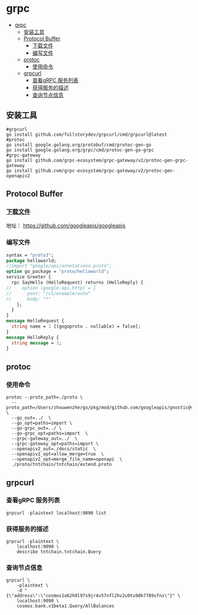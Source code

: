 # grpc
<!-- TOC -->
* [grpc](#grpc)
  * [安装工具](#安装工具)
  * [Protocol Buffer](#protocol-buffer)
    * [下载文件](#下载文件)
    * [编写文件](#编写文件)
  * [protoc](#protoc)
    * [使用命令](#使用命令)
  * [grpcurl](#grpcurl)
    * [查看gRPC 服务列表](#查看grpc-服务列表)
    * [获得服务的描述](#获得服务的描述)
    * [查询节点信息](#查询节点信息)
<!-- TOC -->
## 安装工具
```shell
#grpcurl
go install github.com/fullstorydev/grpcurl/cmd/grpcurl@latest
#protoc
go install google.golang.org/protobuf/cmd/protoc-gen-go
go install google.golang.org/grpc/cmd/protoc-gen-go-grpc
#grpc-gateway
go install github.com/grpc-ecosystem/grpc-gateway/v2/protoc-gen-grpc-gateway
go install github.com/grpc-ecosystem/grpc-gateway/v2/protoc-gen-openapiv2

```

##  Protocol Buffer
### [下载文件](https://github.com/googleapis/googleapis)
地址： https://github.com/googleapis/googleapis
### 编写文件
```protobuf
syntax = "proto3";
package helloworld;
//import "google/api/annotations.proto";
option go_package = "proto/helloworld";
service Greeter {
  rpc SayHello (HelloRequest) returns (HelloReply) {
//    option (google.api.http) = {
//      post: "/v1/example/echo"
//      body: "*"
    };
  }
}
message HelloRequest {
  string name = 1 [(gogoproto . nullable) = false];
}
message HelloReply {
  string message = 1;
}
```
##  protoc
### 使用命令
```shell
protoc --proto_path=./proto \
  --proto_path=/Users/zhouwenzhe/go/pkg/mod/github.com/googleapis/gnostic@v0.5.5/third_party  \
  --go_out=../  \
  --go_opt=paths=import \
  --go-grpc_out=../ \
  --go-grpc_opt=paths=import  \
  --grpc-gateway_out=../  \
  --grpc-gateway_opt=paths=import \
  --openapiv2_out=./docs/static  \
  --openapiv2_opt=allow_merge=true  \
  --openapiv2_opt=merge_file_name=openapi  \
  ./proto/tntchain/tntchain/extend.proto

```
##  grpcurl
### 查看gRPC 服务列表

```shell
grpcurl -plaintext localhost:9090 list
```

### 获得服务的描述

```shell
grpcurl -plaintext \
    localhost:9090 \
    describe tntchain.tntchain.Query
```

### 查询节点信息

```shell
grpcurl \
    -plaintext \
    -d "{\"address\":\"cosmos1a62h0l97s9jr4v57nfl2hv2u9tu90k7789sfnx\"}" \
    localhost:9090 \
    cosmos.bank.v1beta1.Query/AllBalances
```
